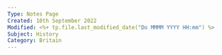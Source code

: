 ```yaml
---
Type: Notes Page
Created: 10th September 2022
Modified: <%+ tp.file.last_modified_date("Do MMMM YYYY HH:mm") %>
Subject: History
Category: Britain
---
```


 